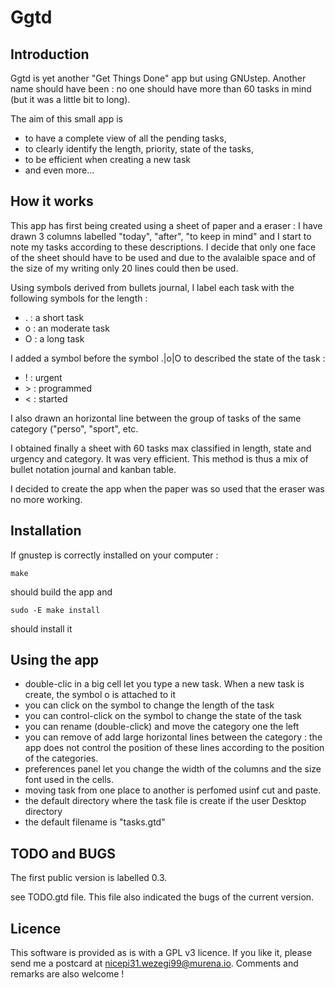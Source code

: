 # Ggtd


## Introduction

Ggtd is yet  another "Get Things Done" app but using GNUstep. Another name should have been  : no one should have more than 60 tasks in mind (but it was a little bit to long). 

The aim of this small app is 
 * to have a complete view of all the pending tasks, 
 * to clearly identify the length, priority, state of the tasks,
 * to be efficient when creating a new task
 * and even more...

## How it works
 
This app has first being created using a sheet of paper and a eraser : I have drawn 3 columns labelled "today", "after", "to keep in mind" and I start to note my tasks according to these descriptions. I decide that only one face of the sheet should have to be used and due to the avalaible space and of the size of my writing only 20 lines could then be used. 

Using symbols derived from bullets journal, I label each task with the following  symbols for the length :
* . : a short task
* o : an moderate task
* O : a long task

I added a symbol before the symbol .|o|O to described the state of the task :
* ! : urgent
* \> : programmed
* < : started


I also  drawn an horizontal line between the group of tasks of the same category ("perso", "sport", etc.


I obtained finally a sheet with 60 tasks max classified in length, state and urgency and category. It was very efficient. This method is thus a mix of bullet notation journal and kanban table.

I decided to create the app when the paper was so used that the eraser was no more working.



## Installation

If gnustep is correctly installed on your computer : 

```make```

should build the app and 

```sudo -E make install```

should install it

## Using the app
* double-clic in a big cell let you type a new task. When a new task is create, the symbol o is attached to it
* you can click on the symbol to change the length of the task
* you can control-click on the symbol to change the state of the task
* you can rename (double-click) and move the category one the left
* you can remove of add large horizontal lines between the category : the app does not control the position of these lines according to the position of the categories.  
* preferences panel let you change the width of the columns and the size font used in the cells. 
* moving task from one place to another is perfomed usinf cut and paste.
* the default directory where the task file is create if the user Desktop directory
* the default filename is "tasks.gtd"


## TODO and BUGS
The first public version is labelled 0.3. 

see TODO.gtd file. This file also indicated the bugs of the current version.


## Licence
This software is provided as is with a GPL v3 licence. If you like it, please send me a postcard at [nicepi31.wezegi99@murena.io](nicepi31.wezegi99@murena.io). Comments and remarks are also welcome !



 
 